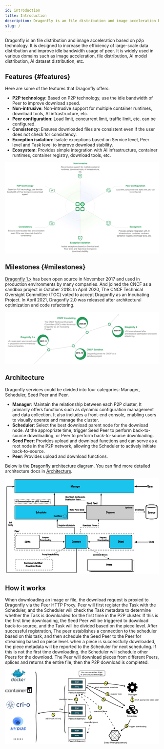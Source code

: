 ```yaml
---
id: introduction
title: Introduction
description: Dragonfly is an file distribution and image acceleration based on p2p technology.It is designed to increase the efficiency of large-scale data distribution and improve idle bandwidth usage of peer. It is widely used in various domains such as image acceleration, file distribution, AI model distribution, AI dataset distribution, etc.
slug: /
---
```


Dragonfly is an file distribution and image acceleration based on p2p technology.
It is designed to increase the efficiency of large-scale data distribution and improve idle bandwidth usage of peer.
It is widely used in various domains such as image acceleration, file distribution,
AI model distribution, AI dataset distribution, etc.

## Features {#features}

Here are some of the features that Dragonfly offers:

- **P2P technology**: Based on P2P technology, use the idle bandwidth of Peer to improve download speed.
- **Non-intrusive**: Non-intrusive support for multiple container runtimes, download tools, AI infrastructure, etc.
- **Peer configuration**: Load limit, concurrent limit, traffic limit, etc. can be configured.
- **Consistency**: Ensures downloaded files are consistent even if the user does not check for consistency.
- **Exception isolation**: Isolate exceptions based on Service level, Peer level and Task level to improve
download stability.
- **Ecosystem**: Provides simple integration with AI infrastructure, container runtimes, container registry,
download tools, etc.

![features](./resource/introduction/features.jpeg)

## Milestones {#milestones}

[Dragonfly 1.x](https://github.com/dragonflyoss/Dragonfly) has been open source in November 2017 and used in production
environments by many companies.
And joined the CNCF as a sandbox project in October 2018.
In April 2020, The CNCF Technical Oversight Committee (TOC) voted to accept Dragonfly as an Incubating Project.
In April 2021, Dragonfly 2.0 was released after architectural optimization and code refactoring.

![milestone](./resource/introduction/milestone.jpeg)

## Architecture

Dragonfly services could be divided into four categories: Manager, Scheduler, Seed Peer and Peer.

- **Manager**: Maintain the relationship between each P2P cluster,
It primarily offers functions such as dynamic configuration management and data collection.
It also includes a front-end console, enabling users to visually operate and manage the cluster.
- **Scheduler**: Select the best download parent node for the download node. At the appropriate time,
trigger Seed Peer to perform back-to-source downloading, or Peer to perform back-to-source downloading.
- **Seed Peer**: Provides upload and download functions and can serve as a root node in the P2P network,
allowing the Scheduler to actively initiate back-to-source.
- **Peer**: Provides upload and download functions.

Below is the Dragonfly architecture diagram. You can find more detailed architecture docs in [Architecture](./concepts/terminology/architecture).

![arch](./resource/concepts/arch.png)

## How it works

When downloading an image or file, the download request is proxied to Dragonfly via the Peer HTTP Proxy.
Peer will first register the Task with the Scheduler, and the Scheduler will check the Task metadata
to determine whether the Task is downloaded for the first time in the P2P cluster.
If this is the first time downloading, the Seed Peer will be triggered to download back-to-source,
and the Task will be divided based on the piece level.
After successful registration, The peer establishes a connection to the scheduler based on this task,
and then schedule the Seed Peer to the Peer for streaming based on piece level.
when a piece is successfully downloaded, the piece metadata will be reported to the Scheduler for next scheduling.
If this is not the first time downloading, the Scheduler will schedule other Peers for the download.
The Peer will download pieces from different Peers, splices and returns the entire file, then the P2P download is completed.

![sequence-diagram](./resource/getting-started/sequence-diagram.png)
